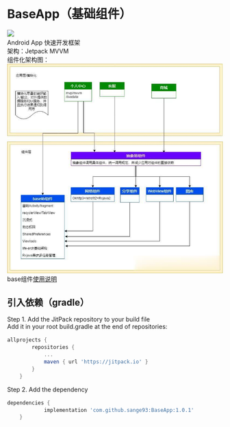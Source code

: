 # BaseApp（基础组件）
[![](https://jitpack.io/v/sange93/BaseApp.svg)](https://jitpack.io/#sange93/BaseApp)  
Android App 快速开发框架  
架构：Jetpack MVVM  
组件化架构图：  
![组件化架构图](image/组件化架构图.jpg)  
base组件[使用说明](base/README.md)
## 引入依赖（gradle）
Step 1. Add the JitPack repository to your build file  
Add it in your root build.gradle at the end of repositories:
```gradle
allprojects {
		repositories {
			...
			maven { url 'https://jitpack.io' }
		}
	}
```
Step 2. Add the dependency
```gradle
dependencies {
	        implementation 'com.github.sange93:BaseApp:1.0.1'
	}
```